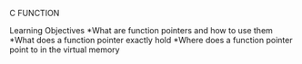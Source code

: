 C FUNCTION

Learning Objectives
 *What are function pointers and how to use them
 *What does a function pointer exactly hold
 *Where does a function pointer point to in the virtual memory